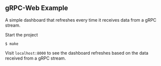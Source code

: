 ## gRPC-Web Example
A simple dashboard that refreshes every time it receives data from a gRPC stream.

Start the project
```shell
$ make
```

Visit `localhost:8000` to see the dashboard refreshes based on the data received from a gRPC stream.
